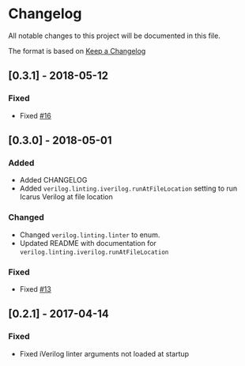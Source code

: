 # Changelog
All notable changes to this project will be documented in this file.

The format is based on [Keep a Changelog](http://keepachangelog.com/en/1.0.0/)

## [0.3.1] - 2018-05-12
### Fixed
- Fixed [#16](https://github.com/mshr-h/vscode-verilog-hdl-support/issues/16)

## [0.3.0] - 2018-05-01
### Added
- Added CHANGELOG
- Added `verilog.linting.iverilog.runAtFileLocation` setting to run Icarus Verilog at file location

### Changed
- Changed `verilog.linting.linter` to enum.
- Updated README with documentation for `verilog.linting.iverilog.runAtFileLocation`

### Fixed
- Fixed [#13](https://github.com/mshr-h/vscode-verilog-hdl-support/issues/13)

## [0.2.1] - 2017-04-14
### Fixed
- Fixed iVerilog linter arguments not loaded at startup

